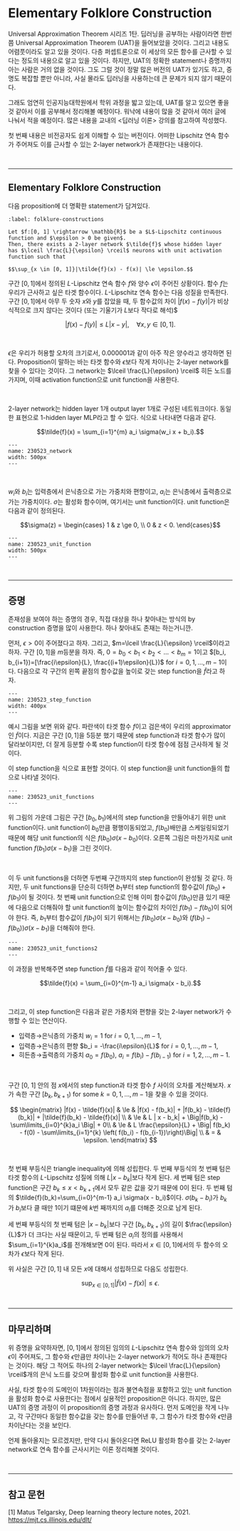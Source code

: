 # Elementary Folklore Construction

Universal Approximation Theorem 시리즈 1탄. 
딥러닝을 공부하는 사람이라면 한번쯤 Universal Approximation Theorem (UAT)을 들어보았을 것이다. 그리고 내용도 어렴풋이라도 알고 있을 것이다. 다층 퍼셉트론으로 이 세상의 모든 함수를 근사할 수 있다는 정도의 내용으로 알고 있을 것이다. 하지만, UAT의 정확한 statement나 증명까지 아는 사람은 거의 없을 것이다. 그도 그럴 것이 정말 많은 버전의 UAT가 있기도 하고, 증명도 복잡할 뿐만 아니라, 사실 몰라도 딥러닝을 사용하는데 큰 문제가 되지 않기 때문이다.

그래도 엄연히 인공지능대학원에서 학위 과정을 밟고 있는데, UAT를 알고 있으면 좋을 것 같아서 이를 공부해서 정리해볼 예정이다. 워낙에 내용이 많을 것 같아서 여러 글에 나눠서 적을 예정이다. 많은 내용을 교내의 <딥러닝 이론> 강의를 참고하여 작성했다. 

첫 번째 내용은 비전공자도 쉽게 이해할 수 있는 버전이다. 어떠한 Lipschitz 연속 함수가 주어져도 이를 근사할 수 있는 2-layer network가 존재한다는 내용이다.

<br>

---

## Elementary Folklore Construction

다음 proposition에 더 명확한 statement가 담겨있다.


```{prf:proposition}
:label: folklure-constructions

Let $f:[0, 1] \rightarrow \mathbb{R}$ be a $L$-Lipschitz continuous function and $\epsilon > 0 be given$. 
Then, there exists a 2-layer network $\tilde{f}$ whose hidden layer has $\lceil \frac{L}{\epsilon} \rceil$ neurons with unit activation function such that

$$\sup_{x \in [0, 1]}|\tilde{f}(x) - f(x)| \le \epsilon.$$

```

구간 $[0, 1]$에서 정의된 $L$-Lipschitz 연속 함수 $f$와 양수 $\epsilon$이 주어진 상황이다. 함수 $f$는 우리가 근사하고 싶은 타겟 함수이다. $L$-Lipschitz 연속 함수는 다음 성질을 만족한다. 구간 $[0 ,1]$에서 아무 두 숫자 $x$와 $y$를 잡았을 때, 두 함수값의 차이 $|f(x) - f(y)|$가 비상식적으로 크지 않다는 것이다 (또는 기울기가 $L$보다 작다로 해석)$

$$| f(x) - f(y) | \le L |x - y|, \quad \forall x, y \in [0, 1].$$

<br>

$\epsilon$은 우리가 허용할 오차의 크기로서, 0.000001과 같이 아주 작은 양수라고 생각하면 된다. Proposition이 말하는 바는 타겟 함수와 $\epsilon$보다 작게 차이나는 2-layer network를 찾을 수 있다는 것이다. 그 network는 $\lceil \frac{L}{\epsilon} \rceil$ 히든 노드를 가지며, 이때 activation function으로 unit function을 사용한다.


<br>

2-layer network는 hidden layer 1개 output layer 1개로 구성된 네트워크이다. 동일한 표현으로 1-hidden layer MLP라고 할 수 있다. 식으로 나타내면 다음과 같다.

$$\tilde{f}(x) = \sum_{i=1}^{m} a_i \sigma(w_i x + b_i).$$

```{figure} ../img/230523_network.jpeg
---
name: 230523_network
width: 500px
---
```

<br>

$w_i$와 $b_i$는 입력층에서 은닉층으로 가는 가중치와 편향이고, $a_i$는 은닉층에서 출력층으로 가는 가중치이다. $\sigma$는 활성화 함수이며, 여기서는 unit function이다. unit function은 다음과 같이 정의된다.

$$\sigma(z) = \begin{cases} 1 & z \ge 0,  \\ 0 & z < 0. \end{cases}$$

```{figure} ../img/230523_unit_function.jpeg
---
name: 230523_unit_function
width: 500px
---
```

<br>

---

## 증명

존재성을 보여야 하는 증명의 경우, 직접 대상을 하나 찾아내는 방식의 by construction 증명을 많이 사용한다. 하나 찾아내도 존재는 하는거니깐.

먼저, $\epsilon > 0$이 주어졌다고 하자. 그리고, $m=\lceil \frac{L}{\epsilon} \rceil$이라고 하자. 구간 $[0 ,1]$을 $m$등분을 하자. 즉, $0=b_0 < b_1 < b_2 < \ldots < b_m = 1$이고 $[b_i, b_{i+1})=[\frac{i\epsilon}{L}, \frac{(i+1)\epsilon}{L})$ for $i=0, 1, \ldots, m-1$이다. 다음으로 각 구간의 왼쪽 끝점의 함수값을 높이로 갖는 step function을 $\tilde{f}$라고 하자. 

```{figure} ../img/230523_step_function.jpeg
---
name: 230523_step_function
width: 400px
---
```

예시 그림을 보면 위와 같다. 파란색이 타겟 함수 $f$이고 검은색이 우리의 approximator인 $\tilde{f}$이다. 지금은 구간 $[0, 1]$을 5등분 했기 때문에 step function과 타겟 함수가 많이 달라보이지만, 더 잘게 등분할 수록 step function이 타겟 함수에 점점 근사하게 될 것이다.

이 step function을 식으로 표현할 것이다. 이 step function을 unit function들의 합으로 나타낼 것이다.

```{figure} ../img/230523_unit_functions.jpeg
---
name: 230523_unit_functions
---
```

위 그림의 가운데 그림은 구간 $[b_0, b_1)$에서의 step function을 만들어내기 위한 unit function이다. unit function이 $b_0$만큼 평행이동되었고, $f(b_0)$배만큼 스케일링되었기 때문에 해당 unit function의 식은 $f(b_0) \sigma(x - b_0)$이다. 오른쪽 그림은 마찬가지로 unit function $f(b_1) \sigma(x - b_1)$을 그린 것이다. 

<br>

이 두 unit functions을 더하면 두번째 구간까지의 step function이 완성될 것 같다. 하지만, 두 unit functions을 단순히 더하면 $b_1$부터 step function의 함수값이 $f(b_0) + f(b_1)$이 될 것이다. 첫 번째 unit function으로 인해 이미 함수값이 $f(b_0)$만큼 있기 때문에 다음으로 더해줘야 할 unit function의 높이는  함수값의 차이인 $f(b_1) - f(b_0)$이 되어야 한다. 즉, $b_1$부터 함수값이 $f(b_1)$이 되기 위해서는 $f(b_0) \sigma(x - b_0)$와 $(f(b_1) - f(b_0)) \sigma(x - b_1)$을 더해줘야 한다.

```{figure} ../img/230523_unit_functions2.jpeg
---
name: 230523_unit_functions2
---
```

이 과정을 반복해주면 step function $\tilde{f}$를 다음과 같이 적어줄 수 있다.

$$\tilde{f}(x) = \sum_{i=0}^{m-1} a_i \sigma(x - b_i).$$

<br>

그리고, 이 step function은 다음과 같은 가중치와 편향을 갖는 2-layer network가 수행할 수 있는 연산이다.
- 입력층$\rightarrow$은닉층의 가중치 $w_i = 1$ for $i=0, 1, \ldots, m-1$,
- 입력층$\rightarrow$은닉층의 편향 $b_i = -\frac{i\epsilon}{L}$ for $i=0, 1, \ldots, m-1$,
- 히든층$\rightarrow$출력층의 가중치 $a_0 = f(b_0)$, $a_i=f(b_i) - f(b_{i-1})$ for $i=1, 2, \ldots, m-1$.

<br>

구간 [0, 1] 안의 점 $x$에서의 step function과 타겟 함수 $f$ 사이의 오차를 계산해보자. $x$가 속한 구간 $[b_k, b_{k+1})$ for some $k=0, 1,\ldots, m-1$을 찾을 수 있을 것이다. 

$$
\begin{matrix}
    |f(x) - \tilde{f}(x)| & \le & |f(x) - f(b_k)| + |f(b_k) - \tilde{f}(b_k)| + |\tilde{f}(b_k) - \tilde{f}(x)| \\
    & \le &  L | x - b_k| + \Big|f(b_k) - \sum\limits_{i=0}^{k}a_i \Big| + 0\\
    & \le & L \frac{\epsilon}{L} + \Big| f(b_k) - f(0) - \sum\limits_{i=1}^{k} \left( f(b_i) - f(b_{i-1})\right)\Big|  \\
    & = & \epsilon.
\end{matrix}
$$

<br>

첫 번째 부등식은 triangle inequality에 의해 성립한다. 두 번째 부등식의 첫 번째 텀은 타겟 함수의 $L$-Lipschitz 성질에 의해 $L|x-b_k|$보다 작게 된다. 세 번째 텀은 step function은 구간 $b_k \le x < b_{k+1}$에서 모두 같은 값을 갖기 때문에 0이 된다. 두 번째 텀의 $\tilde{f}(b_k)=\sum_{i=0}^{m-1} a_i \sigma(x - b_i)$이다. $\sigma(b_k-b_i)$가 $b_k$가 $b_i$보다 클 때만 1이기 떄문에 $k$번 째까지의 $a_i$를 더해준 것으로 남게 된다.

세 번째 부등식의 첫 번째 텀은 $|x-b_k|$보다 구간 $[b_k, b_{k+1})$의 길이 $\frac{\epsilon}{L}$가 더 크다는 사실 때문이고, 두 번째 텀은 $a_i$의 정의를 사용해서 $\sum_{i=1}^{k}a_i$를 전개해보면 0이 된다. 따라서 $x\in[0,1]$에서의 두 함수의 오차가 $\epsilon$보다 작게 된다.

위 사실은 구간 $[0, 1]$ 내 모든 $x$에 대해서 성립하므로 다음도 성립한다.

$$\sup_{x \in [0, 1]}|\tilde{f}(x) - f(x)| \le \epsilon.$$

<br>

---

## 마무리하며

위 증명을 요약하자면, $[0, 1]$에서 정의된 임의의 $L$-Lipschitz 연속 함수와 임의의 오차 $\epsilon$이 주어져도, 그 함수와 $\epsilon$만큼만 차이나는 2-layer network가 적어도 하나 존재한다는 것이다. 해당 그 적어도 하나의 2-layer network는 $\lceil \frac{L}{\epsilon} \rceil$개의 은닉 노드를 갖으며 활성화 함수로 unit function을 사용한다.

사실, 타겟 함수의 도메인이 1차원이라는 점과 불연속점을 포함하고 있는 unit function을 활성화 함수로 사용한다는 점에서 실용적인 proposition은 아니다. 하지만, 많은 UAT의 증명 과정이 이 proposition의 증명 과정과 유사하다. 먼저 도메인을 작게 나누고, 각 구간마다 동일한 함수값을 갖는 함수를 만들어낸 후, 그 함수가 타겟 함수와 $\epsilon$만큼 차이난다는 것을 보인다.

언제 돌아올지는 모르겠지만, 만약 다시 돌아온다면 ReLU 활성화 함수를 갖는 2-layer network로 연속 함수를 근사시키는 이론 정리해볼 것이다.

<br>

---

## 참고 문헌

[1] Matus Telgarsky, Deep learning theory lecture notes, 2021. https://mjt.cs.illinois.edu/dlt/

